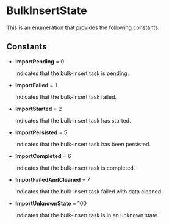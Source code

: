 # BulkInsertState

This is an enumeration that provides the following constants.

## Constants

- __ImportPending__ = 0

    Indicates that the bulk-insert task is pending.

- __ImportFailed__ = 1

    Indicates that the bulk-insert task failed.

- __ImportStarted__ = 2

    Indicates that the bulk-insert task has started.

- __ImportPersisted__ = 5

    Indicates that the bulk-insert task has been persisted.

- __ImportCompleted__ = 6

    Indicates that the bulk-insert task is completed.

- __ImportFailedAndCleaned__ = 7

    Indicates that the bulk-insert task failed with data cleaned.

- __ImportUnknownState__ = 100

    Indicates that the bulk-insert task is in an unknown state.